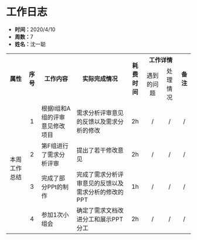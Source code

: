 <h1>工作日志</h1>
<ul>
    <li><strong>时间：</strong>2020/4/10</li>
    <li><strong>周数：</strong>7</li>
    <li><strong>姓名：</strong>沈一聪</li>
</ul>
<table style="text-align:center">
  <tr>
    <th rowspan="2">属性</th>
    <th rowspan="2">序号</th>
    <th rowspan="2">工作内容</th>
    <th rowspan="2">实际完成情况</th>
    <th rowspan="2">耗费时间</th>
    <th colspan="2">工作详情</th>
    <th rowspan="2">备注</th>
  </tr>
  <tr>
    <td>遇到的问题</td>
    <td>处理情况</td>
  </tr>
  <tr>
    <td rowspan="4">本周工作总结</td>
    <td>1</td>
    <td style="text-align:left">根据I组和A组的评审意见修改项目</td>
    <td style="text-align:left">需求分析评审意见的反馈以及需求分析的修改</td>
    <td>2h</td>
    <td>/</td>
    <td>/</td>
    <td>/</td>
  </tr>
  <tr>
    <td>2</td>
    <td style="text-align:left">第F组进行了需求分析评审</td>
    <td style="text-align:left">提出了若干修改意见</td>
    <td>2h</td>
    <td>/</td>
    <td>/</td>
    <td>/</td>
  </tr>
   <tr>
    <td>3</td>
    <td style="text-align:left">完成了部分PPt的制作</td>
    <td style="text-align:left">完成了需求分析评审意见的反馈以及需求分析的修改的PPT</td>
    <td>1h</td>
    <td>/</td>
    <td>/</td>
    <td>/</td>
  </tr>
  <tr>
    <td>4</td>
    <td style="text-align:left">参加1次小组会</td>
    <td style="text-align:left">确定了需求文档改进分工和展示PPT分工</td>
    <td>2h</td>
    <td>/</td>
    <td>/</td>
    <td>/</td>
  </tr>
</table>

